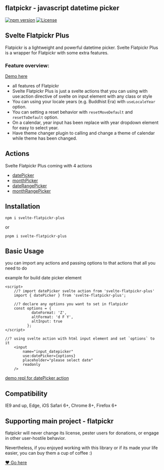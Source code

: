 ## flatpickr - javascript datetime picker

[![npm version](https://badge.fury.io/js/svelte-flatpickr-plus.svg)](https://badge.fury.io/js/svelte-flatpickr-plus)
[![License](https://img.shields.io/badge/license-MIT-blue.svg?style=plastic)](https://raw.githubusercontent.com/flatpickr/flatpickr/master/LICENSE.md)

## Svelte Flatpickr Plus

Flatpickr is a lightweight and powerful datetime picker. Svelte Flatpickr Plus is a wrapper for Flatpickr with some extra features.

### Feature overview:

[Demo here](https://svelte-flatpickr-plus.vercel.app/)

- all features of Flatpickr
- Svelte Flatpickr Plus is just a svelte actions that you can using with use:action directive of svelte on input element with any class or style
- You can using your locale years (e.g. Buddhist Era) with `useLocaleYear` option.
- You can setting a reset behavior with `resetMoveDefault` and `resetToDefault` option.
- On a calendar, year input has been replace with year dropdown element for easy to select year.
- Have theme changer plugin to calling and change a theme of calendar while theme has been changed.

## Actions

Svelte Flatpickr Plus coming with 4 actions

- [datePicker](https://svelte-flatpickr-plus.vercel.app/datepicker)
- [monthPicker](https://svelte-flatpickr-plus.vercel.app/monthpicker)
- [dateRangePicker](https://svelte-flatpickr-plus.vercel.app/daterangepicker)
- [monthRangePicker](https://svelte-flatpickr-plus.vercel.app/monthrangepicker)

## Installation

`npm i svelte-flatpickr-plus`

or

`pnpm i svelte-flatpickr-plus`

## Basic Usage

you can import any actions and passing options to that actions that all you need to do

example for build date picker element

```
<script>
    //? import datePicker svelte action from 'svelte-flatpickr-plus'
    import { datePicker } from 'svelte-flatpickr-plus';

    //? declare any options you want to set in flatpickr
    const options = {
            dateFormat: 'Z',
            altFormat: 'd F Y',
            altInput: true
          };
</script>

//? using svelte action with html input element and set `options` to it
    <input
        name="input_datepicker"
        use:datePicker={options}
        placeholder="please select date"
        readonly
    />
```

[demo repl for datePicker action](https://www.sveltelab.dev/t4zx1p7v6mcp3yj?files=.%2Fsrc%2Froutes%2F%2Bpage.svelte)

## Compatibility

IE9 and up, Edge, iOS Safari 6+, Chrome 8+, Firefox 6+

## Supporting main project - flatpickr

flatpickr will never change its license, pester users for donations, or engage in other user-hostile behavior.

Nevertheless, if you enjoyed working with this library or if its made your life easier, you can buy them a cup of coffee :)

[❤️ Go here ](https://github.com/flatpickr/flatpickr/tree/master)

